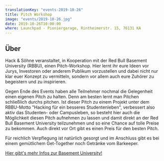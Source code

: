 ```yaml
---
translationKey: "events-2019-10-26"
title: Pitch Workshop
image: "events/2019-10-26.jpg"
date: 2019-10-26T10:00:00
where: Launchpad - Pioniergarage, Rintheimerstr. 15, 76131 KA
---
```

## Über

Hack & Söhne veranstaltet, in Kooperation mit der Red Bull Basement University (RBBU), einen Pitch-Workshop. Hier lernt ihr eure Ideen vor Jurys, Investoren oder anderem Publikum vorzustellen und dabei nicht nur klar euer Konzept zu vermitteln, sondern vor allem auch eure Zuhörer zu begeistern und zu inspirieren.

Gegen Ende des Events haben alle Teilnehmer nochmal die Gelegenheit einen eigenen Pitch zu halten. Denn am besten lernt man Pitchen schließlich durchs pitchen. Ist dieser Pitch zu einem Projekt unter dem RBBU-Motto "Hacking für ein besseres Studentenleben", verbessert also aktiv das Studenten- oder Campusleben, so besteht hier auch die Möglichkeit diesen Pitch aufnehmen zu lassen und damit direkt an der Red Bull Basement University teilzunehmen und so eine Chance auf tolle Preise zu bekommen. Auch direkt vor Ort gibt es einen Preis für den besten Pitch.

Für reichlich Verpflegung ist natürlich gesorgt und im Anschluss gibt es bei einem gemütlichem Get-Together noch Getränke vom Barkeeper.

[Hier gibt's mehr Infos zur Basement University!](https://www.redbull.com/de-de/projects/red-bull-basement-university)

